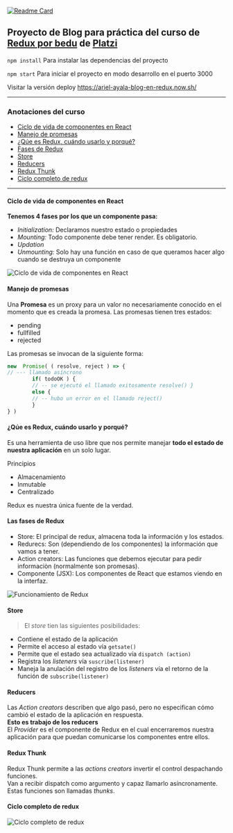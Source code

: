 [![Readme Card](https://github-readme-stats.vercel.app/api/pin/?username=ArielAyala&repo=blog_platzi_react_redux)](https://github.com/ArielAyala/blog_platzi_react_redux)

## Proyecto de Blog para práctica del curso de [Redux por bedu](https://platzi.com) de [Platzi](https://platzi.com/cursos/redux/)


`npm install`
Para instalar las dependencias del proyecto

`npm start`
Para iniciar el proyecto en modo desarrollo en el puerto 3000

Visitar la versión deploy https://ariel-ayala-blog-en-redux.now.sh/

___

### **Anotaciones del curso**

- [Ciclo de vida de componentes en React](#ciclo-de-vida-de-componentes-en-react)
- [Manejo de promesas](#manejo-de-promesas)
- [¿Qúe es Redux, cuándo usarlo y porqué?](#q%C3%BAe-es-redux-cu%C3%A1ndo-usarlo-y-porqu%C3%A9)
- [Fases de Redux](#las-fases-de-redux)
- [Store](#store)
- [Reducers](#reducers)
- [Redux Thunk](#redux-thunk)
- [Ciclo completo de redux](#ciclo-completo-de-redux)
___


#### Ciclo de vida de componentes en React

**Tenemos 4 fases por los que un componente pasa:**
- *Initialization:* Declaramos nuestro estado o propiedades
- *Mounting:* Todo componente debe tener render. Es obligatorio.
- *Updation*
- *Unmounting:* Solo hay una función en caso de que queramos hacer algo cuando se destruya un componente

![Ciclo de vida de componentes en React](https://github.com/ArielAyala/blog_platzi_react_redux/blob/master/src/imagenes_resumen/ciclo%20de%20vida%20de%20componentes%20react.png?raw=true)

#### Manejo de promesas
Una **Promesa** es un proxy para un valor no necesariamente conocido en el momento que es creada la promesa.
Las promesas tienen tres estados:
- pending
- fullfilled
- rejected

Las promesas se invocan de la siguiente forma:

```js
new  Promise( ( resolve, reject ) => {
// --- llamado asíncrono 
        if( todoOK ) { 
        // -- se ejecutó el llamado exitosamente resolve() }
        else { 
        // -- hubo un error en el llamado reject() 
        } 
} )
```

#### ¿Qúe es Redux, cuándo usarlo y porqué?
Es una herramienta de uso libre que nos permite manejar **todo el estado de nuestra aplicación** en un solo lugar.<br>

Principios<br>
- Almacenamiento
- Inmutable
- Centralizado

Redux es nuestra única fuente de la verdad.

#### Las fases de Redux
- Store: El principal de redux, almacena toda la información y los estados.
- Redurecs: Son (dependiendo de los componentes) la información que vamos a tener.
- Action creators: Las funciones que debemos ejecutar para pedir informaciòn (normalmente son promesas).
- Componente (JSX): Los componentes de React que estamos viendo en la interfaz.

![Funcionamiento de Redux](https://github.com/ArielAyala/blog_platzi_react_redux/blob/master/src/imagenes_resumen/funcionamiento_redux.png?raw=true)

#### Store
> El *store* tien las siguientes posibilidades:
 - Contiene el estado de la aplicación
 - Permite el acceso al estado vía `getsate()`
 - Permite que el estado sea actualizado vía `dispatch (action)`
 - Registra los *listeners* vía `suscribe(listener)`
 - Maneja la anulación del registro de los *listeners* vía el retorno de la función de `subscribe(listener)` 
 
#### Reducers
Las *Action creators* describen que algo pasó, pero no especifican cómo cambió el estado de la aplicación en respuesta. <br>
**Esto es trabajo de los reducers**<br>
El *Provider* es el componente de Redux en el cual encerraremos nuestra aplicación para que puedan comunicarse los componentes entre ellos.

#### Redux Thunk
Redux Thunk permite a las *actions creators* invertir el control despachando funciones. <br>
Van a recibir dispatch como argumento y capaz llamarlo asíncronamente. Estas funciones son llamadas *thunks*.

#### Ciclo completo de redux
![Ciclo completo de redux](https://github.com/ArielAyala/blog_platzi_react_redux/blob/master/src/imagenes_resumen/ciclo%20completo%20de%20redux.png?raw=true)






